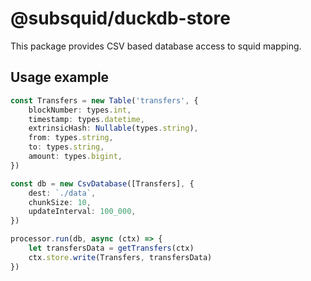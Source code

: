 # @subsquid/duckdb-store

This package provides CSV based database access to squid mapping.

## Usage example

```ts
const Transfers = new Table('transfers', {
    blockNumber: types.int,
    timestamp: types.datetime,
    extrinsicHash: Nullable(types.string),
    from: types.string,
    to: types.string,
    amount: types.bigint,
})

const db = new CsvDatabase([Transfers], {
    dest: `./data`,
    chunkSize: 10,
    updateInterval: 100_000,
})

processor.run(db, async (ctx) => {
    let transfersData = getTransfers(ctx)
    ctx.store.write(Transfers, transfersData)
})
```